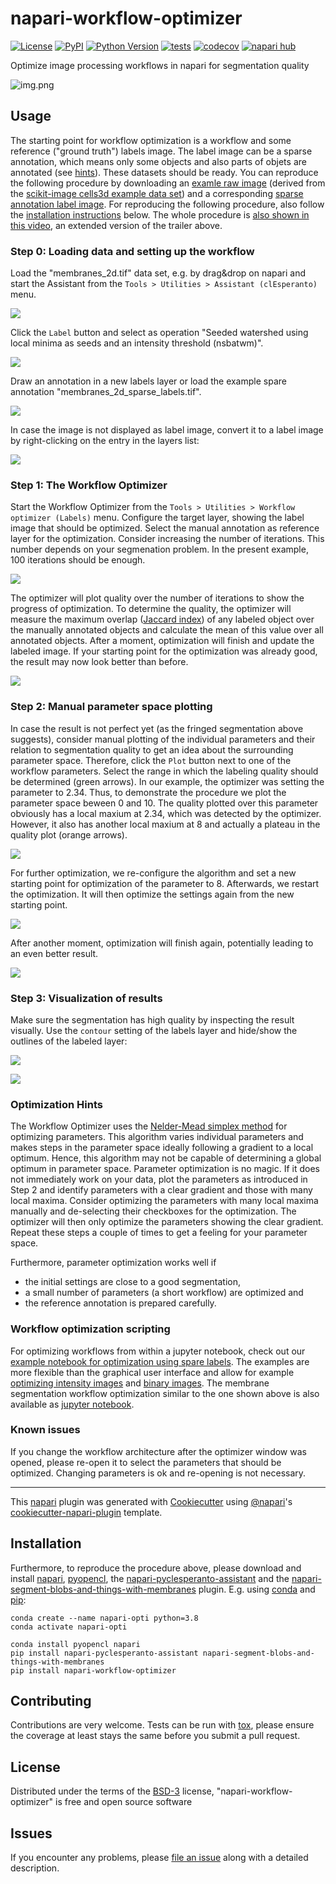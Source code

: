 # napari-workflow-optimizer

[![License](https://img.shields.io/pypi/l/napari-workflow-optimizer.svg?color=green)](https://github.com/haesleinhuepf/napari-workflow-optimizer/raw/main/LICENSE)
[![PyPI](https://img.shields.io/pypi/v/napari-workflow-optimizer.svg?color=green)](https://pypi.org/project/napari-workflow-optimizer)
[![Python Version](https://img.shields.io/pypi/pyversions/napari-workflow-optimizer.svg?color=green)](https://python.org)
[![tests](https://github.com/haesleinhuepf/napari-workflow-optimizer/workflows/tests/badge.svg)](https://github.com/haesleinhuepf/napari-workflow-optimizer/actions)
[![codecov](https://codecov.io/gh/haesleinhuepf/napari-workflow-optimizer/branch/main/graph/badge.svg)](https://codecov.io/gh/haesleinhuepf/napari-workflow-optimizer)
[![napari hub](https://img.shields.io/endpoint?url=https://api.napari-hub.org/shields/napari-workflow-optimizer)](https://napari-hub.org/plugins/napari-workflow-optimizer)

Optimize image processing workflows in napari for segmentation quality

![img.png](docs/napari-workflow-optimizer.gif)

## Usage

The starting point for workflow optimization is a workflow and some reference ("ground truth") labels image. 
The label image can be a sparse annotation, which means only some objects and also parts of objets are annotated (see [hints](https://github.com/haesleinhuepf/napari-workflow-optimizer#optimization-hints)). 
These datasets should be ready. You can reproduce the following procedure by downloading an 
[examle raw image](https://github.com/haesleinhuepf/napari-workflow-optimizer/blob/main/demo/membranes_2d.tif) (derived from the 
[scikit-image cells3d example data set](https://scikit-image.org/docs/dev/api/skimage.data.html#skimage.data.cells3d)) and a corresponding 
[sparse annotation label image](https://github.com/haesleinhuepf/napari-workflow-optimizer/blob/main/demo/membranes_2d_sparse_labels.tif).
For reproducing the following procedure, also follow the [installation instructions](https://github.com/haesleinhuepf/napari-workflow-optimizer#optimization-hints) below.
The whole procedure is [also shown in this video](docs/napari-workflow-optimizer.mp4), an extended version of the trailer above.

### Step 0: Loading data and setting up the workflow

Load the "membranes_2d.tif" data set, e.g. by drag&drop on napari and start the Assistant from the `Tools > Utilities > Assistant (clEsperanto)` menu.

![](docs/screenshot1_start_raw.png)

Click the `Label` button and select as operation "Seeded watershed using local minima as seeds and an intensity threshold (nsbatwm)".

![](docs/screenshot2_labeled_beginning.png)

Draw an annotation in a new labels layer or load the example spare annotation "membranes_2d_sparse_labels.tif". 

![](docs/screenshot4_loaded_manual_annotation.png)

In case the image is not displayed as label image, convert it to a label image by right-clicking on the entry in the layers list:

![](docs/screenshot3_load_manual_annotation.png)

### Step 1: The Workflow Optimizer

Start the Workflow Optimizer from the `Tools > Utilities > Workflow optimizer (Labels)` menu. 
Configure the target layer, showing the label image that should be optimized.
Select the manual annotation as reference layer for the optimization. 
Consider increasing the number of iterations. This number depends on your segmenation problem. 
In the present example, 100 iterations should be enough.

![](docs/screenshot5_start_optimization.png)

The optimizer will plot quality over the number of iterations to show the progress of optimization. 
To determine the quality, the optimizer will measure the maximum overlap ([Jaccard index](https://en.wikipedia.org/wiki/Jaccard_index)) 
of any labeled object over the manually annotated objects and calculate the mean of this value over all annotated objects.
After a moment, optimization will finish and update the labeled image. 
If your starting point for the optimization was already good, the result may now look better than before.

![](docs/screenshot6_finished_optimization.png)

### Step 2: Manual parameter space plotting

In case the result is not perfect yet (as the fringed segmentation above suggests), consider manual plotting of the 
individual parameters and their relation to segmentation quality to get an idea about the surrounding parameter space.
Therefore, click the `Plot` button next to one of the workflow parameters.
Select the range in which the labeling quality should be determined (green arrows). In our example, the optimizer was setting the parameter to 2.34. 
Thus, to demonstrate the procedure we plot the parameter space beween 0 and 10. 
The quality plotted over this parameter obviously has a local maxium at 2.34, which was detected by the optimizer.
However, it also has another local maxium at 8 and actually a plateau in the quality plot (orange arrows).

![](docs/screenshot7_parameter_quality_plot.png)

For further optimization, we re-configure the algorithm and set a new starting point for optimization of the parameter to 8.
Afterwards, we restart the optimization. It will then optimize the settings again from the new starting point.

![](docs/screenshot8_start_optimization_again.png)

After another moment, optimization will finish again, potentially leading to an even better result.

![](docs/screenshot9_finished_optimization_again.png)

### Step 3: Visualization of results

Make sure the segmentation has high quality by inspecting the result visually. Use the `contour` setting of the labels layer
and hide/show the outlines of the labeled layer:

![](docs/screenshot10_contours_on.png)

![](docs/screenshot11_contours_off.jpg)

### Optimization Hints

The Workflow Optimizer uses the [Nelder-Mead simplex method](https://en.wikipedia.org/wiki/Nelder%E2%80%93Mead_method)
for optimizing parameters. This algorithm varies individual parameters and makes steps in the parameter space ideally following a gradient 
to a local optimum. Hence, this algorithm may not be capable of determining a global optimum in parameter space. 
Parameter optimization is no magic. If it does not immediately work on your data, plot the parameters as introduced in Step 2 
and identify parameters with a clear gradient and those with many local maxima. 
Consider optimizing the parameters with many local maxima manually and de-selecting their checkboxes for the optimization.
The optimizer will then only optimize the parameters showing the clear gradient. 
Repeat these steps a couple of times to get a feeling for your parameter space. 

Furthermore, parameter optimization works well if
* the initial settings are close to a good segmentation,
* a small number of parameters (a short workflow) are optimized and
* the reference annotation is prepared carefully.

### Workflow optimization scripting

For optimizing workflows from within a jupyter notebook, check out our [example notebook for optimization using spare labels](https://github.com/haesleinhuepf/napari-workflow-optimizer/blob/main/demo/sparse_label_image_optimizer.ipynb). 
The examples are more flexible than the graphical user interface and allow for example [optimizing intensity images](https://github.com/haesleinhuepf/napari-workflow-optimizer/blob/main/demo/intensity_image_optimizer.ipynb)
and [binary images](https://github.com/haesleinhuepf/napari-workflow-optimizer/blob/main/demo/binary_image_optimizer.ipynb).
The membrane segmentation workflow optimization similar to the one shown above is also available as [jupyter notebook](https://github.com/haesleinhuepf/napari-workflow-optimizer/blob/main/demo/membrane_segmentation.ipynb).

### Known issues

If you change the workflow architecture after the optimizer window was opened, please re-open it
to select the parameters that should be optimized. Changing parameters is ok and re-opening is not necessary.

----------------------------------

This [napari] plugin was generated with [Cookiecutter] using [@napari]'s [cookiecutter-napari-plugin] template.

## Installation

Furthermore, to reproduce the procedure above, please download and install 
[napari](https://napari.org/),
[pyopencl](https://documen.tician.de/pyopencl/),
the [napari-pyclesperanto-assistant](https://www.napari-hub.org/plugins/napari-pyclesperanto-assistant) and
the [napari-segment-blobs-and-things-with-membranes](https://www.napari-hub.org/plugins/napari-segment-blobs-and-things-with-membranes) plugin. E.g. using 
[conda](https://docs.conda.io/en/latest/) and [pip](https://pypi.org/project/pip/):

```
conda create --name napari-opti python=3.8
conda activate napari-opti

conda install pyopencl napari
pip install napari-pyclesperanto-assistant napari-segment-blobs-and-things-with-membranes
pip install napari-workflow-optimizer
```

## Contributing

Contributions are very welcome. Tests can be run with [tox], please ensure
the coverage at least stays the same before you submit a pull request.

## License

Distributed under the terms of the [BSD-3] license,
"napari-workflow-optimizer" is free and open source software

## Issues

If you encounter any problems, please [file an issue] along with a detailed description.

[napari]: https://github.com/napari/napari
[Cookiecutter]: https://github.com/audreyr/cookiecutter
[@napari]: https://github.com/napari
[MIT]: http://opensource.org/licenses/MIT
[BSD-3]: http://opensource.org/licenses/BSD-3-Clause
[GNU GPL v3.0]: http://www.gnu.org/licenses/gpl-3.0.txt
[GNU LGPL v3.0]: http://www.gnu.org/licenses/lgpl-3.0.txt
[Apache Software License 2.0]: http://www.apache.org/licenses/LICENSE-2.0
[Mozilla Public License 2.0]: https://www.mozilla.org/media/MPL/2.0/index.txt
[cookiecutter-napari-plugin]: https://github.com/napari/cookiecutter-napari-plugin

[file an issue]: https://github.com/haesleinhuepf/napari-workflow-optimizer/issues

[napari]: https://github.com/napari/napari
[tox]: https://tox.readthedocs.io/en/latest/
[pip]: https://pypi.org/project/pip/
[PyPI]: https://pypi.org/
